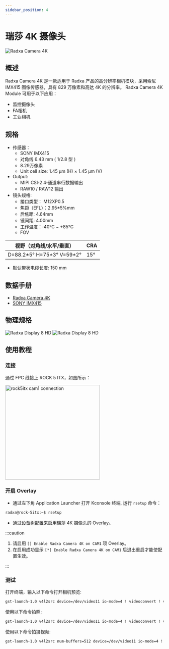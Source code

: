 ```yaml
---
sidebar_position: 4
---
```


# 瑞莎 4K 摄像头

![Radxa Camera 4K](/img/accessories/camera-4k.webp)

## 概述

Radxa Camera 4K 是一款适用于 Radxa 产品的高分辨率相机模块，采用索尼 IMX415 图像传感器，具有 829 万像素和高达 4K 的分辨率。 Radxa Camera 4K Module 可用于以下应用：

- 监控摄像头
- FA相机
- 工业相机

## 规格

- 传感器：
  - SONY IMX415
  - 对角线 6.43 mm ( 1/2.8 型 )
  - 8.29万像素
  - Unit cell size: 1.45 µm (H) × 1.45 µm (V)
- Output:
  - MIPI CSI‑2 4‑通道串行数据输出
  - RAW10 / RAW12 输出
- 镜头规格:
  - 接口类型： M12XP0.5
  - 焦距（EFL）：2.95±5%mm
  - 后焦距: 4.64mm
  - 镜间距: 4.00mm
  - 工作温度：‑40°C ~ +85°C
  - FOV

| 视野（对角线/水平/垂直）  | CRA |
| ------------------------- | --- |
| D=88.2±5° H=75±3° V=59±2° | 15° |

- 默认带状电缆长度: 150 mm

## 数据手册

- [Radxa Camera 4K](https://dl.radxa.com/accessories/camera-4k/radxa_camera_4k_product_brief_Revision_1.0.pdf)
- [SONY IMX415](https://dl.radxa.com/accessories/camera-4k/IMX415-AAQR-C_Datasheet_E19504.pdf)

## 物理规格

![Radxa Display 8 HD](/img/accessories/camera-4k-spec-1.webp)
![Radxa Display 8 HD](/img/accessories/camera-4k-spec-2.webp)

## 使用教程

### 连接

通过 FPC 线接上 ROCK 5 ITX，如图所示：

<img src="/img/rock5itx/rock5itx-cam1.webp" alt="rock5itx cam1 connection" width="300" />

### 开启 Overlay

- 通过左下角 Application Launcher 打开 Kconsole 终端, 运行 `rsetup` 命令：

```bash
radxa@rock-5itx:~$ rsetup
```

- 通过[设备树配置](../os-config/rsetup#overlays)来启用瑞莎 4K 摄像头的 Overlay。

:::caution

1. 请启用 `[] Enable Radxa Camera 4K on CAM1` 项 Overlay。
2. 在启用成功显示 `[*] Enable Radxa Camera 4K on CAM1` 后退出重启才能使配置生效。

:::

### 测试

打开终端，输入以下命令打开相机预览:

```bash
gst-launch-1.0 v4l2src device=/dev/video11 io-mode=4 ! videoconvert ! video/x-raw,format=NV12,width=1920,height=1080 ! xvimagesink;
```

使用以下命令拍照:

```bash
gst-launch-1.0 v4l2src device=/dev/video11 io-mode=4 ! videoconvert ! video/x-raw,format=NV12,width=1920,height=1080 ! jpegenc ! multifilesink location=file.name.jpg;
```

使用以下命令拍摄视频:

```bash
gst-launch-1.0 v4l2src num-buffers=512 device=/dev/video11 io-mode=4 ! videoconvert ! video/x-raw, format=NV12, width=1920, height=1080, framerate=30/1 ! tee name=t ! queue ! mpph264enc ! queue ! h264parse ! mpegtsmux ! filesink location=/home/radxa/file.name.mp4
```
